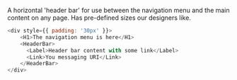 A horizontal 'header bar' for use between the navigation menu and the main content on any page. Has
pre-defined sizes our designers like.

```javascript
<div style={{ padding: '30px' }}>
    <H1>The navigation menu is here</H1>
    <HeaderBar>
      <Label>Header bar content with some link</Label>
      <Link>You messaging URI</Link>
    </HeaderBar>
</div>
```
